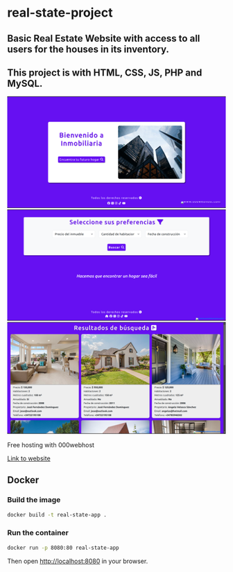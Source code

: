 # real-state-project
## Basic Real Estate Website with access to all users for the houses in its inventory.
## This project is with HTML, CSS, JS, PHP and MySQL.

![welcome page](https://github.com/Krypter93/real-state-project/blob/main/Img/main%20page.png?raw=true)
![Preferences](https://github.com/Krypter93/real-state-project/blob/main/Img/filtro.png?raw=true)
![Results](https://github.com/Krypter93/real-state-project/blob/main/Img/resultados.png?raw=true)

Free hosting with 000webhost

[Link to website](https://proyecto-inmobiliaria-deusto.000webhostapp.com/index.php) 


## Docker

### Build the image

```bash
docker build -t real-state-app .
```

### Run the container

```bash
docker run -p 8080:80 real-state-app
```

Then open [http://localhost:8080](http://localhost:8080) in your browser.

